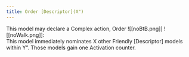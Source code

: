 ```yaml
---
title: Order [Descriptor](X")
---
```

This model may declare a Complex action, Order ![[noBtB.png]] ![[noWalk.png]]:  
This model immediately nominates X other Friendly [Descriptor] models within Y”.
Those models gain one Activation counter.